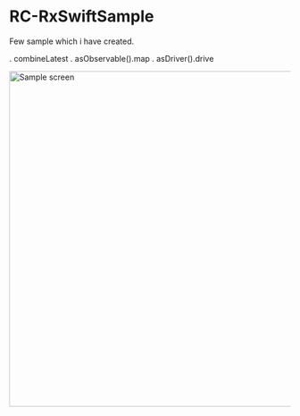 # RC-RxSwiftSample

Few sample which i have created.

. combineLatest
. asObservable().map
. asDriver().drive

<img src="https://github.com/ramrcram/RC-RxSwiftSample/blob/master/Demo/app.gif" width="600" alt="Sample screen" />
